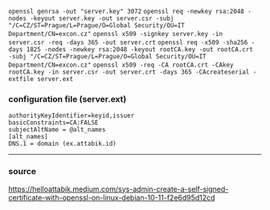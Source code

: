 `openssl genrsa -out "server.key" 3072`
`openssl req -newkey rsa:2048 -nodes -keyout server.key -out server.csr -subj "/C=CZ/ST=Prague/L=Prague/O=Global Security/OU=IT Department/CN=excon.cz"`
`openssl x509 -signkey server.key -in server.csr -req -days 365 -out server.crt`
`openssl req -x509 -sha256 -days 1825 -nodes -newkey rsa:2048 -keyout rootCA.key -out rootCA.crt  -subj "/C=CZ/ST=Prague/L=Prague/O=Global Security/OU=IT Department/CN=excon.cz"`
`openssl x509 -req -CA rootCA.crt -CAkey rootCA.key -in server.csr -out server.crt -days 365 -CAcreateserial -extfile server.ext`

### configuration file (server.ext)

`authorityKeyIdentifier=keyid,issuer`  
`basicConstraints=CA:FALSE`  
`subjectAltName = @alt_names`  
`[alt_names]`  
`DNS.1 = domain (ex.attabik.id)`

----
### source

https://helloattabik.medium.com/sys-admin-create-a-self-signed-certificate-with-openssl-on-linux-debian-10-11-f2e6d95d12cd